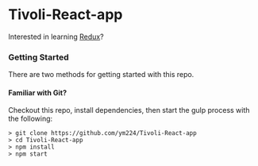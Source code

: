 # Tivoli-React-app

Interested in learning [Redux](https://www.udemy.com/react-redux/)?

### Getting Started

There are two methods for getting started with this repo.

#### Familiar with Git?
Checkout this repo, install dependencies, then start the gulp process with the following:

```
> git clone https://github.com/ym224/Tivoli-React-app
> cd Tivoli-React-app
> npm install
> npm start
```

